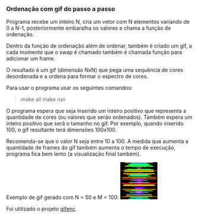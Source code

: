 ### Ordenação com gif do passo a passo

Programa recebe um inteiro N, cria um vetor com N
elementos variando de 0 a N-1, posteriormente embaralha
os valores e chama a função de ordenação. 

Dentro da função de ordenação além de ordenar, também
é criado um gif, a cada momento que o swap é chamado
também é chamada função para adicionar um frame.

O resultado é um gif (dimensão NxN) que pega uma sequência 
de cores desordenada e a ordena para formar o espectro de cores.

Para usar o programa usar os seguintes comandos:

> make all
> make run

O programa espera que seja inserido um inteiro positivo que
representa a quantidade de cores (ou valores que serão ordenados).
Também espera um inteiro positivo que será o tamanho no gif. 
Por exemplo, quando inserido 100, o gif resultante terá 
dimensões 100x100.

Recomenda-se que o valor N seja entre 10 a 100. A medida que 
aumenta a quantidade de frames do gif também aumenta o tempo 
de execução, programa fica bem lento (a visualização 
final também).

Exemplo de gif gerado com N = 50 e M = 100:
![](out.gif)

Foi utilizado o projeto [gifenc](https://github.com/lecram/gifenc). 
